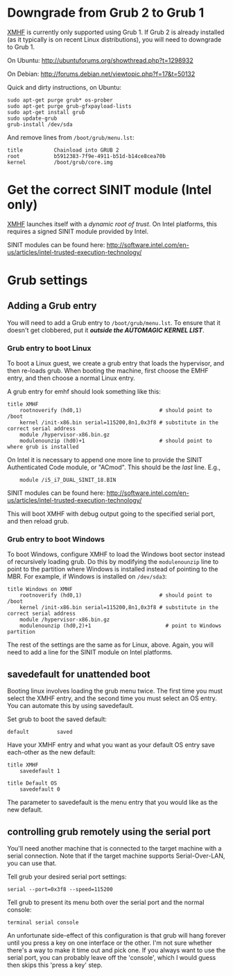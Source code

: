 # Downgrade from Grub 2 to Grub 1

[XMHF](..) is currently only supported using Grub 1. If Grub 2 is already
installed (as it typically is on recent Linux distributions), you will
need to downgrade to Grub 1.

On Ubuntu: <http://ubuntuforums.org/showthread.php?t=1298932>

On Debian: <http://forums.debian.net/viewtopic.php?f=17&t=50132>

Quick and dirty instructions, on Ubuntu:

    sudo apt-get purge grub* os-prober
    sudo apt-get purge grub-gfxpayload-lists
    sudo apt-get install grub
    sudo update-grub
    grub-install /dev/sda
 
And remove lines from `/boot/grub/menu.lst`:

    title          Chainload into GRUB 2
    root           b5912383-7f9e-4911-b51d-b14ce8cea70b
    kernel         /boot/grub/core.img

# Get the correct SINIT module (Intel only)

[XMHF](..) launches itself with a *dynamic root of trust*. On Intel
platforms, this requires a signed SINIT module provided by Intel.

SINIT modules can be found here:
<http://software.intel.com/en-us/articles/intel-trusted-execution-technology/>

# Grub settings

## Adding a Grub entry

You will need to add a Grub entry to `/boot/grub/menu.lst`. To ensure
that it doesn't get clobbered, put it ***outside the AUTOMAGIC KERNEL
LIST***.

### Grub entry to boot Linux

To boot a Linux guest, we create a grub entry that loads the
hypervisor, and then re-loads grub. When booting the machine, first
choose the EMHF entry, and then choose a normal Linux entry.

A grub entry for emhf should look something like this:

    title XMHF
        rootnoverify (hd0,1)                         # should point to /boot
        kernel /init-x86.bin serial=115200,8n1,0x3f8 # substitute in the correct serial address
        module /hypervisor-x86.bin.gz
        modulenounzip (hd0)+1                        # should point to where grub is installed

On Intel it is necessary to append one more line to provide the SINIT
Authenticated Code module, or "ACmod". This should be the *last*
line. E.g.,

        module /i5_i7_DUAL_SINIT_18.BIN

SINIT modules can be found here:
<http://software.intel.com/en-us/articles/intel-trusted-execution-technology/>

This will boot XMHF with debug output going to the specified serial
port, and then reload grub.

### Grub entry to boot Windows

To boot Windows, configure XMHF to load the Windows boot sector
instead of recursively loading grub. Do this by modifying the
`modulenounzip` line to point to the partition where Windows is
installed instead of pointing to the MBR. For example, if Windows is
installed on `/dev/sda3`:

    title Windows on XMHF
        rootnoverify (hd0,1)                         # should point to /boot
        kernel /init-x86.bin serial=115200,8n1,0x3f8 # substitute in the correct serial address
        module /hypervisor-x86.bin.gz
        modulenounzip (hd0,2)+1                        # point to Windows partition

The rest of the settings are the same as for Linux, above. Again, you
will need to add a line for the SINIT module on Intel platforms.

## savedefault for unattended boot

Booting linux involves loading the grub menu twice. The first time you
must select the XMHF entry, and the second time you must select an OS
entry. You can automate this by using savedefault.

Set grub to boot the saved default:

    default         saved

Have your XMHF entry and what you want as your default OS entry save
each-other as the new default:

    title XMHF
        savedefault 1

    title Default OS
        savedefault 0

The parameter to savedefault is the menu entry that you would like as
the new default.

## controlling grub remotely using the serial port

You'll need another machine that is connected to the target machine
with a serial connection. Note that if the target machine supports
Serial-Over-LAN, you can use that.

Tell grub your desired serial port settings:

    serial --port=0x3f8 --speed=115200

Tell grub to present its menu both over the serial port and the normal
console:

    terminal serial console

An unfortunate side-effect of this configuration is that grub will
hang forever until you press a key on one interface or the other. I'm
not sure whether there's a way to make it time out and pick one. If
you always want to use the serial port, you can probably leave off the
'console', which I would guess then skips this 'press a key' step.